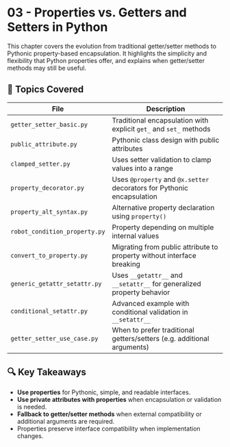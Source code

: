 # 03 - Properties vs. Getters and Setters in Python

This chapter covers the evolution from traditional getter/setter methods to Pythonic property-based encapsulation. It highlights the simplicity and flexibility that Python properties offer, and explains when getter/setter methods may still be useful.

## 📘 Topics Covered

| File                          | Description                                                            |
| ----------------------------- | ---------------------------------------------------------------------- |
| `getter_setter_basic.py`      | Traditional encapsulation with explicit `get_` and `set_` methods      |
| `public_attribute.py`         | Pythonic class design with public attributes                           |
| `clamped_setter.py`           | Uses setter validation to clamp values into a range                    |
| `property_decorator.py`       | Uses `@property` and `@x.setter` decorators for Pythonic encapsulation |
| `property_alt_syntax.py`      | Alternative property declaration using `property()`                    |
| `robot_condition_property.py` | Property depending on multiple internal values                         |
| `convert_to_property.py`      | Migrating from public attribute to property without interface breaking |
| `generic_getattr_setattr.py`  | Uses `__getattr__` and `__setattr__` for generalized property behavior |
| `conditional_setattr.py`      | Advanced example with conditional validation in `__setattr__`          |
| `getter_setter_use_case.py`   | When to prefer traditional getters/setters (e.g. additional arguments) |

## 🔍 Key Takeaways

- **Use properties** for Pythonic, simple, and readable interfaces.
- **Use private attributes with properties** when encapsulation or validation is needed.
- **Fallback to getter/setter methods** when external compatibility or additional arguments are required.
- Properties preserve interface compatibility when implementation changes.
